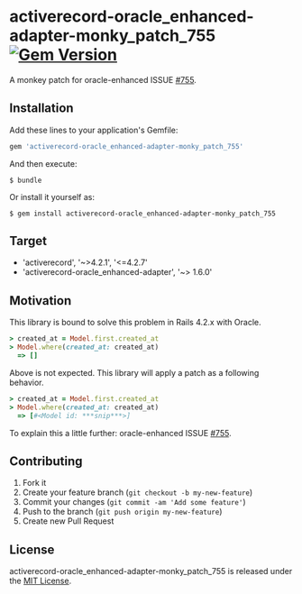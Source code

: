 # activerecord-oracle_enhanced-adapter-monky_patch_755 [![Gem Version](https://badge.fury.io/rb/activerecord-oracle_enhanced-adapter-monky_patch_755.svg)](http://badge.fury.io/rb/activerecord-oracle_enhanced-adapter-monky_patch_755)

A monkey patch for oracle-enhanced ISSUE [#755](https://github.com/rsim/oracle-enhanced/issues/755).

## Installation

Add these lines to your application's Gemfile:

```ruby
gem 'activerecord-oracle_enhanced-adapter-monky_patch_755'
```

And then execute:

```
$ bundle
```

Or install it yourself as:

```
$ gem install activerecord-oracle_enhanced-adapter-monky_patch_755
```

## Target

* 'activerecord', '~>4.2.1', '<=4.2.7'
* 'activerecord-oracle_enhanced-adapter', '~> 1.6.0'

## Motivation

This library is bound to solve this problem in Rails 4.2.x with Oracle.

```ruby
> created_at = Model.first.created_at
> Model.where(created_at: created_at)
  => []
```

Above is not expected. This library will apply a patch as a following behavior.

```ruby
> created_at = Model.first.created_at
> Model.where(created_at: created_at)
  => [#<Model id: ***snip***>]
```

To explain this a little further: oracle-enhanced ISSUE [#755](https://github.com/rsim/oracle-enhanced/issues/755).

## Contributing

1. Fork it
2. Create your feature branch (`git checkout -b my-new-feature`)
3. Commit your changes (`git commit -am 'Add some feature'`)
4. Push to the branch (`git push origin my-new-feature`)
5. Create new Pull Request

## License

activerecord-oracle_enhanced-adapter-monky_patch_755 is released under the [MIT License](http://www.opensource.org/licenses/MIT).
